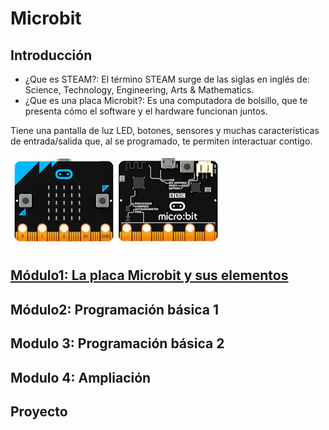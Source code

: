 # Microbit
## Introducción
- ¿Que es STEAM?: El término STEAM surge de las siglas en inglés de:  Science, Technology, Engineering, Arts & Mathematics.
- ¿Que es una placa Microbit?: Es una computadora de bolsillo, que te presenta cómo el software y el hardware funcionan juntos.

Tiene una pantalla de luz LED, botones, sensores y muchas características de entrada/salida que, al se programado, te permiten interactuar contigo.

![image](microbit.png)
## [Módulo1: La placa Microbit y sus elementos](modulo1.md)
## Módulo2: Programación básica  1 
## Modulo 3: Programación básica 2
## Modulo 4: Ampliación
## Proyecto
